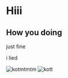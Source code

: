 # Hiii

## How you doing

just fine 

i lied

![kotmtmtm](https://leonardo.osnova.io/c704e1da-d827-b831-c6e7-cf03e6c305a5/-/resize/800/-/progressive/yes/)
![kott](e6f7663e11ae4704fbf66f38a379d8cb (1))
